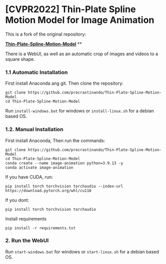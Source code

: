 # [CVPR2022] Thin-Plate Spline Motion Model for Image Animation

This is a fork of the original repository:

[**Thin-Plate-Spline-Motion-Model**]([https://arxiv.org/abs/2203.14367](https://github.com/yoyo-nb/Thin-Plate-Spline-Motion-Model)) **

There is a WebUI, as well as an automatic crop of images and videos to a square shape.

### 1.1 Automatic Installation
First install Anaconda ang git. Then clone the repository:
```
git clone https://github.com/procrastinando/Thin-Plate-Spline-Motion-Model
cd Thin-Plate-Spline-Motion-Model
```
Run `install-windows.bat` for windows or `install-linux.sh` for a debian based OS.

### 1.2. Manual Installation
First install Anaconda, Then run the commands:
```
git clone https://github.com/procrastinando/Thin-Plate-Spline-Motion-Model
cd Thin-Plate-Spline-Motion-Model
conda create --name image-animation python=3.9.13 -y
conda activate image-animation
```
If you have CUDA, run:
```
pip install torch torchvision torchaudio --index-url https://download.pytorch.org/whl/cu118
```
If you dont:
```
pip install torch torchvision torchaudio
```
Install requirements
```
pip install -r requirements.txt
```

### 2. Run the WebUI
Run `start-windows.bat` for windows or `start-linux.sh` for a debian based OS.
